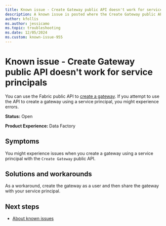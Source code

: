 ```yaml
---
title: Known issue - Create Gateway public API doesn't work for service principals
description: A known issue is posted where the Create Gateway public API doesn't work for service principals.
author: kfollis
ms.author: jessicamo
ms.topic: troubleshooting  
ms.date: 12/05/2024
ms.custom: known-issue-955
---
```


# Known issue - Create Gateway public API doesn't work for service principals

You can use the Fabric public API to [create a gateway](/rest/api/fabric/core/gateways/create-gateway). If you attempt to use the API to create a gateway using a service principal, you might experience errors.

**Status:** Open

**Product Experience:** Data Factory

## Symptoms

You might experience issues when you create a gateway using a service principal with the `Create Gateway` public API.

## Solutions and workarounds

As a workaround, create the gateway as a user and then share the gateway with your service principal.

## Next steps

- [About known issues](https://support.fabric.microsoft.com/known-issues)
